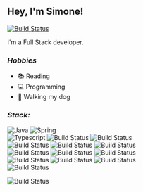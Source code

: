 ## Hey, I'm Simone!  

[![Build Status](https://img.shields.io/badge/Simone%20Alcalá-0077B5?style=social&logo=linkedin&logoColor=blue)](https://www.linkedin.com/in/simone-alcala/)

I'm a Full Stack developer.

### _Hobbies_

* 📚 Reading
* 💻 Programming
* 🐶 Walking my dog

### _Stack:_

![Java](https://img.shields.io/badge/Java-ED8B00?style=flat&logo=java&logoColor=white) ![Spring](https://img.shields.io/badge/Spring-6DB33F?style=flat&logo=spring&logoColor=white)
<br/>
![Typescript](https://img.shields.io/badge/TypeScript-007ACC?style=flat&logo=typescript&logoColor=white) ![Build Status](https://img.shields.io/badge/Node.js-43853D?style=flat&logo=node.js&logoColor=white) ![Build Status](https://img.shields.io/badge/Express.js-404D59?style=flat) 
<br/>
![Build Status](https://img.shields.io/badge/React-20232A?style=flat&logo=react&logoColor=61DAFB) ![Build Status](https://img.shields.io/badge/styled--components-DB7093?style=flat&logo=styled-components&logoColor=white) ![Build Status](https://img.shields.io/badge/Material--UI-0081CB?style=flat&logo=material-ui&logoColor=white)
<br/>
![Build Status](https://img.shields.io/badge/JavaScript-F7DF1E?style=flat&logo=javascript&logoColor=black) ![Build Status](https://img.shields.io/badge/jQuery-0769AD?style=flat&logo=jquery&logoColor=white) ![Build Status](https://img.shields.io/badge/Bootstrap-563D7C?style=flat&logo=bootstrap&logoColor=white)
<br/>
![Build Status](https://img.shields.io/badge/SQL_Server-CC2927?style=flat&logo=microsoft-sql-server&logoColor=white) ![Build Status](https://img.shields.io/badge/MongoDB-4EA94B?style=flat&logo=mongodb&logoColor=white) ![Build Status](https://img.shields.io/badge/PostgreSQL-316192?style=flat&logo=postgresql&logoColor=white) 
<br/>
![Build Status](https://img.shields.io/badge/Ubuntu-E95420?style=flat&logo=ubuntu&logoColor=white)


![Build Status](https://img.shields.io/github/followers/simone-alcala.svg?style=social&label=Follow&maxAge=2592000)
